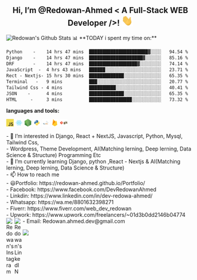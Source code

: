 <div align="center">
<h2> Hi, I’m @Redowan-Ahmed < A Full-Stack WEB Developer />! <img src="https://github.com/Redowan-Ahmed/Redowan-Ahmed/blob/master/Hi.gif" width="30"></h2>
</div>

<img  src="https://github-readme-stats.vercel.app/api?username=Redowan-Ahmed&include_all_commits=true&count_private=true&show_icons=true&line_height=20&title_color=7A7ADB&icon_color=2234AE&text_color=D3D3D3&bg_color=0,000000,130F40" alt="Redowan's Github Stats">
📊 **TODAY i spent my time on:**
<!--START_SECTION:waka-->

```text
Python    -    14 hrs 47 mins  ██████████████████████▓░░░░   94.54 %
Django    -    14 hrs 47 mins  ████████████████████▓░░░░░░   85.16 %
DRF       -    14 hrs 47 mins  ██████████████████▓░░░░░░░░   74.14 %
JavaScript  -  4 hrs 43 mins   ██████░░░░░░░░░░░░░░░░░░░░░   23.71 %
Rect - Nextjs- 15 hrs 30 mins  █████████████░░░░░░░░░░░░░░   65.35 %
Terminal   -   9 mins          ███░░░░░░░░░░░░░░░░░░░░░░░░   20.77 %
Tailwind Css - 4 mins          ██████████░░░░░░░░░░░░░░░░░   40.41 %
JSON    -      4 mins          █████████████░░░░░░░░░░░░░░   65.35 %
HTML     -     3 mins          ████████████████░░░░░░░░░░░   73.32 %
```

<!--END_SECTION:waka-->
**languages and tools:**  

<code><img height="20" src="https://raw.githubusercontent.com/github/explore/80688e429a7d4ef2fca1e82350fe8e3517d3494d/topics/javascript/javascript.png"></code>
<code><img height="20" src="https://raw.githubusercontent.com/github/explore/80688e429a7d4ef2fca1e82350fe8e3517d3494d/topics/react/react.png"></code>
<code><img height="20" src="https://raw.githubusercontent.com/github/explore/80688e429a7d4ef2fca1e82350fe8e3517d3494d/topics/nodejs/nodejs.png"></code>
<code><img height="20" src="https://raw.githubusercontent.com/github/explore/80688e429a7d4ef2fca1e82350fe8e3517d3494d/topics/python/python.png"></code>
<code><img height="20" src="https://raw.githubusercontent.com/github/explore/80688e429a7d4ef2fca1e82350fe8e3517d3494d/topics/mysql/mysql.png"></code>
<code><img height="20" src="https://raw.githubusercontent.com/github/explore/80688e429a7d4ef2fca1e82350fe8e3517d3494d/topics/firebase/firebase.png"></code>
<code><img height="20" src="https://raw.githubusercontent.com/github/explore/80688e429a7d4ef2fca1e82350fe8e3517d3494d/topics/git/git.png"></code>

 <div align="left">
- 👀 I’m interested in Django, React + NextJS, Javascript, Python, Mysql, Tailwind Css, <br/>
- Wordpress, Theme Development, AI(Matching lerning, Deep lerning, Data Science & Structure) Programming Etc <br/>
- 🌱 I’m currently learning Django, python ,React - Nextjs & AI(Matching lerning, Deep lerning, Data Science & Structure) <br/>
- 📫 How to reach me  <br/>
- 😃Portfolio: https://redowan-ahmed.github.io/Portfolio/ <br/>
- Facebook: https://www.facebook.com/DevRedowanAhmed <br/>
- Linkdin: https://www.linkedin.com/in/dev-redowa-ahmed/ <br/>
- Whatsapp: https://wa.me/8801632398271 <br/>
- Fiverr: https://www.fiverr.com/web_dev_redowan <br/>
- Upwork: https://www.upwork.com/freelancers/~01d3b0dd2146b04774 <br/>
- Email: Redowan.ahmed.dev@gmail.com 
  
<a href="https://www.instagram.com/abhisheknaiidu/">
  <img align="left" alt="Redowan's Instagram" width="22px" src="https://raw.githubusercontent.com/hussainweb/hussainweb/main/icons/instagram.png" />
</a>

<a href="https://www.linkedin.com/in/dev-redowa-ahmed/">
  <img align="left" alt="Redowan's LinkedIN" width="22px" src="https://raw.githubusercontent.com/peterthehan/peterthehan/master/assets/linkedin.svg" />
</a>

![](https://visitor-badge.glitch.me/badge?page_id=abhisheknaiidu.abhisheknaiidu)

<br />
</div>
